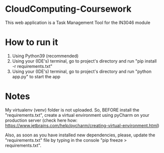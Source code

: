 # CloudComputing-Coursework
This web application is a Task Management Tool for the IN3046 module

# How to run it
1. Using Python39 (recommended)
2. Using your (IDE's) terminal, go to project's directory and run "pip install -r requirements.txt"
3. Using your (IDE's) terminal, go to project's directory and run "python app.py" to start the app

# Notes
My virtualenv (venv) folder is not uploaded. So, BEFORE install the "requirements.txt", create a virtual environment using pyCharm on your production server (check here how: https://www.jetbrains.com/help/pycharm/creating-virtual-environment.html)

Also, as soon as you have installed new dependencies, please, update the "requirements.txt" file by typing in the console "pip freeze > requirements.txt".
